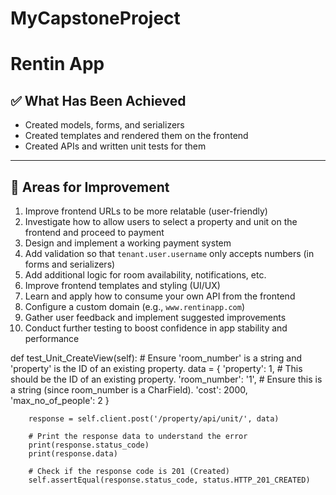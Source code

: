 # MyCapstoneProject
# Rentin App

## ✅ What Has Been Achieved

- Created models, forms, and serializers
- Created templates and rendered them on the frontend
- Created APIs and written unit tests for them

---

## 🔧 Areas for Improvement

1. Improve frontend URLs to be more relatable (user-friendly)
2. Investigate how to allow users to select a property and unit on the frontend and proceed to payment
3. Design and implement a working payment system
4. Add validation so that `tenant.user.username` only accepts numbers (in forms and serializers)
5. Add additional logic for room availability, notifications, etc.
6. Improve frontend templates and styling (UI/UX)
7. Learn and apply how to consume your own API from the frontend
8. Configure a custom domain (e.g., `www.rentinapp.com`)
9. Gather user feedback and implement suggested improvements
10. Conduct further testing to boost confidence in app stability and performance







 def test_Unit_CreateView(self):
        # Ensure 'room_number' is a string and 'property' is the ID of an existing property.
        data = { 
            'property': 1,  # This should be the ID of an existing property.
            'room_number': '1',  # Ensure this is a string (since room_number is a CharField).
            'cost': 2000, 
            'max_no_of_people': 2 
        }
        
        response = self.client.post('/property/api/unit/', data)
        
        # Print the response data to understand the error
        print(response.status_code)
        print(response.data)
        
        # Check if the response code is 201 (Created)
        self.assertEqual(response.status_code, status.HTTP_201_CREATED)